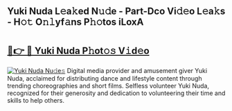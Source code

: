 ## Yuki Nuda L𝚎a𝚔ed N𝚞𝚍e - Part-Dco Vi𝚍𝚎o L𝚎a𝚔s - H𝚘𝚝 O𝚗𝚕yf𝚊ns P𝚑𝚘tos iLoxA

# <h2><a href="http://kf4i6j.oniu.top/?m=Yuki+Nuda">🔗👉 🔴 Yuki Nuda P𝚑ot𝚘𝚜 V𝚒d𝚎o</a></h2>

[![Yuki Nuda Nu𝚍e𝚜](https://i.imgur.com/0qMVB7G.gif)](http://kf4i6j.oniu.top/?m=Yuki+Nuda)
Digital media provider and amusement giver Yuki Nuda, acclaimed for distributing dance and lifestyle content through trending choreographies and short films. Selfless volunteer Yuki Nuda, recognized for their generosity and dedication to volunteering their time and skills to help others.  
